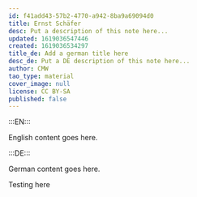 ```yaml
---
id: f41add43-57b2-4770-a942-8ba9a69094d0
title: Ernst Schäfer
desc: Put a description of this note here...
updated: 1619036547446
created: 1619036534297
title_de: Add a german title here
desc_de: Put a DE description of this note here...
author: CMW
tao_type: material
cover_image: null
license: CC BY-SA
published: false
---
```


:::EN:::

English content goes here.

:::DE:::

German content goes here.

Testing here
